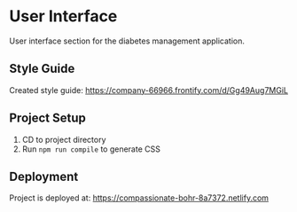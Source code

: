 # User Interface
User interface section for the diabetes management application.

## Style Guide
Created style guide: https://company-66966.frontify.com/d/Gg49Aug7MGiL

## Project Setup
1. CD to project directory
1. Run `npm run compile` to generate CSS

## Deployment
Project is deployed at: https://compassionate-bohr-8a7372.netlify.com